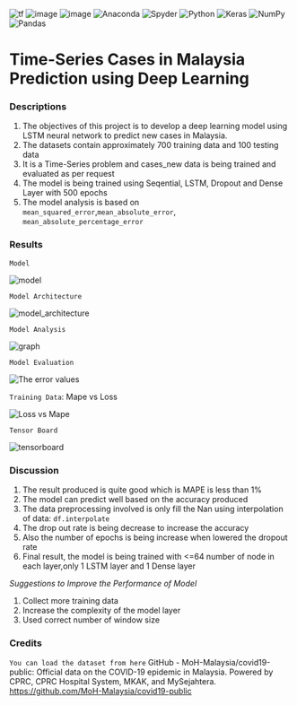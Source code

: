<a><img alt='tf' src="https://img.shields.io/badge/TensorFlow-FF6F00?style=for-the-badge&logo=tensorflow&logoColor=white"></a>
<a><img alt = 'image' src="https://img.shields.io/badge/Spyder%20Ide-FF0000?style=for-the-badge&logo=spyder%20ide&logoColor=white"></a>
<a><img alt = 'image' src="https://img.shields.io/badge/Python-14354C?style=for-the-badge&logo=python&logoColor=white"></a>
![Anaconda](https://img.shields.io/badge/Anaconda-%2344A833.svg?style=for-the-badge&logo=anaconda&logoColor=white)
![Spyder](https://img.shields.io/badge/Spyder-838485?style=for-the-badge&logo=spyder%20ide&logoColor=maroon)
![Python](https://img.shields.io/badge/python-3670A0?style=for-the-badge&logo=python&logoColor=ffdd54)
![Keras](https://img.shields.io/badge/Keras-%23D00000.svg?style=for-the-badge&logo=Keras&logoColor=white)
![NumPy](https://img.shields.io/badge/numpy-%23013243.svg?style=for-the-badge&logo=numpy&logoColor=white)
![Pandas](https://img.shields.io/badge/pandas-%23150458.svg?style=for-the-badge&logo=pandas&logoColor=white)

# Time-Series Cases in Malaysia Prediction using Deep Learning

### Descriptions
1) The objectives of this project is to develop a deep learning model using LSTM neural network to predict new cases in Malaysia.
2) The datasets contain approximately 700 training data and 100 testing data
3) It is a Time-Series problem and cases_new data is being trained and evaluated as per request
4) The model is being trained using Seqential, LSTM, Dropout and Dense Layer with 500 epochs
5) The model analysis is based on `mean_squared_error`,`mean_absolute_error`, `mean_absolute_percentage_error`

### Results
`Model`

![model](https://user-images.githubusercontent.com/106902414/175518804-21d7914e-9554-40e2-86c0-e0f1fd9052e9.PNG)



`Model Architecture`


![model_architecture](https://user-images.githubusercontent.com/106902414/175518828-d11a8cd3-31d4-4679-8114-c45cda54ec67.png)

`Model Analysis`

![graph](https://user-images.githubusercontent.com/106902414/175519182-a69faaa9-2d0c-41bb-979d-d14c5b6c2ed2.png)


`Model Evaluation`

![The error values](https://user-images.githubusercontent.com/106902414/175519137-f3ee6ba5-5425-4e35-9276-74008f3b7deb.PNG)



`Training Data`: Mape vs Loss

![Loss vs Mape](https://user-images.githubusercontent.com/106902414/175518873-d8cd9321-3c5c-422f-84a4-7c7a271bc2f3.PNG)



`Tensor Board`



![tensorboard](https://user-images.githubusercontent.com/106902414/175519202-ebb5db7e-0ab8-4baa-a6bc-6dd95fdde840.PNG)



### Discussion
1) The result produced is quite good which is MAPE is less than 1%
2) The model can predict well based on the accuracy produced
3) The data preprocessing involved is only fill the Nan using interpolation of data: `df.interpolate`
4) The drop out rate is being decrease to increase the accuracy
5) Also the number of epochs is being increase when lowered the dropout rate
6) Final result, the model is being trained with <=64 number of node in each layer,only 1 LSTM layer and 1 Dense layer

*Suggestions to Improve the Performance of Model*

1) Collect more training data
2) Increase the complexity of the model layer
3) Used correct number of window size

### Credits
`You can load the dataset from here`
GitHub - MoH-Malaysia/covid19-public: Official data on the COVID-19 epidemic in Malaysia. Powered by CPRC, CPRC Hospital System, MKAK, and MySejahtera.
https://github.com/MoH-Malaysia/covid19-public



